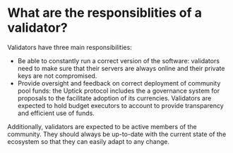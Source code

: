 # What are the responsiblities of a validator?

Validators have three main responsibilities:

* Be able to constantly run a correct version of the software: validators need to make sure that their servers are always online and their private keys are not compromised.
* Provide oversight and feedback on correct deployment of community pool funds: the Uptick protocol includes the a governance system for proposals to the facilitate adoption of its currencies. Validators are expected to hold budget executors to account to provide transparency and efficient use of funds.

Additionally, validators are expected to be active members of the community. They should always be up-to-date with the current state of the ecosystem so that they can easily adapt to any change.

